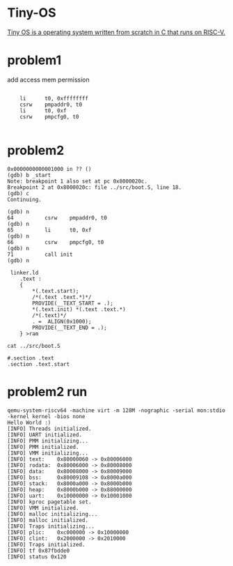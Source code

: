 # Tiny-OS

[Tiny OS is a operating system written from scratch in C that runs on RISC-V.](https://github.com/johnyob/Tiny-OS/blob/db683c9acc7abecc600088469f5f3fd69f31ed64/src/threads/thread.c)

# problem1
add access  mem  permission
```

    li      t0, 0xffffffff
    csrw    pmpaddr0, t0
    li      t0, 0xf
    csrw    pmpcfg0, t0
	
```


# problem2 



```
0x0000000000001000 in ?? ()
(gdb) b _start
Note: breakpoint 1 also set at pc 0x8000020c.
Breakpoint 2 at 0x8000020c: file ../src/boot.S, line 18.
(gdb) c
Continuing.
```


```
(gdb) n
64          csrw    pmpaddr0, t0
(gdb) n
65          li      t0, 0xf
(gdb) n
66          csrw    pmpcfg0, t0
(gdb) n
71          call init
(gdb) n
```

```
 linker.ld 
    .text :
    {
        *(.text.start);
        /*(.text .text.*)*/
        PROVIDE(__TEXT_START = .);
        *(.text.init) *(.text .text.*)
        /*(.text)*/
        . =  ALIGN(0x1000);
        PROVIDE(__TEXT_END = .);
    } >ram
```

```
cat ../src/boot.S

#.section .text
.section .text.start

```

# problem2 run

```
qemu-system-riscv64 -machine virt -m 128M -nographic -serial mon:stdio -kernel kernel -bios none
Hello World :)
[INFO] Threads initialized.
[INFO] UART initialized.
[INFO] PMM initializing...
[INFO] PMM initialized.
[INFO] VMM initializing...
[INFO] text:    0x80000060 -> 0x80006000
[INFO] rodata:  0x80006000 -> 0x80008000
[INFO] data:    0x80008000 -> 0x80009000
[INFO] bss:     0x80009108 -> 0x8000a000
[INFO] stack:   0x8000a000 -> 0x8000b000
[INFO] heap:    0x8000b000 -> 0x88000000
[INFO] uart:    0x10000000 -> 0x10001000
[INFO] kproc pagetable set.
[INFO] VMM initialized.
[INFO] malloc initializing...
[INFO] malloc initialized.
[INFO] Traps initializing...
[INFO] plic:    0xc000000 -> 0x10000000
[INFO] clint:   0x2000000 -> 0x2010000
[INFO] Traps initialized.
[INFO] tf 0x87fbdde0
[INFO] status 0x120
```